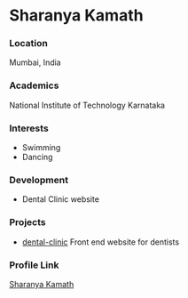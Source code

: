 # Sharanya Kamath

### Location

Mumbai, India

### Academics

National Institute of Technology Karnataka

### Interests

- Swimming
- Dancing

### Development

- Dental Clinic website

### Projects

- [dental-clinic](https://github.com/sharanyakamath/dental-clinic) Front end website for dentists

### Profile Link

[Sharanya Kamath](https://github.com/sharanyakamath)
